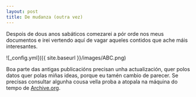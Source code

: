 ```yaml
---
layout: post
title: De mudanza (outra vez)
---
```


Despois de dous anos sabáticos comezarei a pór orde nos meus documentos e irei vertendo aquí de vagar aqueles contidos que ache máis interesantes.

![_config.yml]({{ site.baseurl }}/images/ABC.png)

Boa parte das antigas publicacións precisan unha actualización, quer polos datos quer polas miñas ideas, porque eu tamén cambio de parecer. Se precisas consultar algunha cousa vella proba a atopala na máquina do tempo de [Archive.org](https://archive.org/web/).
